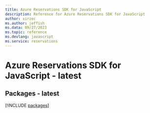 ```yaml
---
title: Azure Reservations SDK for JavaScript
description: Reference for Azure Reservations SDK for JavaScript
author: xirzec
ms.author: jeffish
ms.data: 09/27/2023
ms.topic: reference
ms.devlang: javascript
ms.service: reservations
---
```

# Azure Reservations SDK for JavaScript - latest
## Packages - latest
[!INCLUDE [packages](reservations-index.md)]